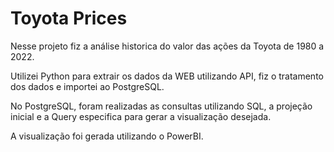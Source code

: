 # Toyota Prices

Nesse projeto fiz a análise historica do valor das ações da Toyota de 1980 a 2022.

Utilizei Python para extrair os dados da WEB utilizando API, fiz o tratamento dos dados e importei ao PostgreSQL.

No PostgreSQL, foram realizadas as consultas utilizando SQL, a projeção inicial e a Query especifica para gerar a visualização desejada.

A visualização foi gerada utilizando o PowerBI.
